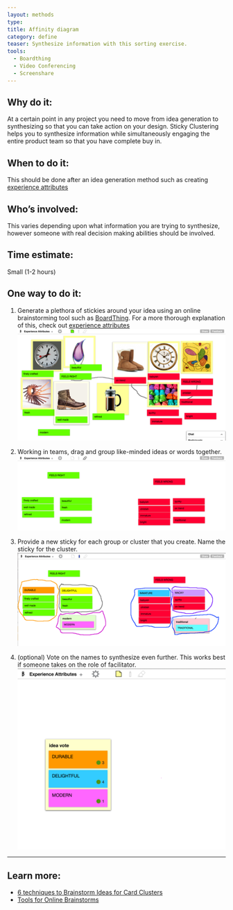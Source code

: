 ```yaml
---
layout: methods
type: 
title: Affinity diagram
category: define
teaser: Synthesize information with this sorting exercise.
tools:
  - Boardthing
  - Video Conferencing
  - Screenshare
---
```



## Why do it:

At a certain point in any project you need to move from idea generation to synthesizing so that you can take action on your design. Sticky Clustering helps you to synthesize information while simultaneously engaging the entire product team so that you have complete buy in.

## When to do it:

This should be done after an idea generation method such as creating [experience attributes](/methods/experience-attributes/)

## Who’s involved:

This varies depending upon what information you are trying to synthesize, however someone with real decision making abilities should be involved.

## Time estimate:

Small (1-2 hours)

## One way to do it:

1. Generate a plethora of stickies around your idea using an online brainstorming tool such as [BoardThing](http://boardthing.com). For a more thorough explanation of this, check out [experience attributes](/methods/experience-attributes/)
    ![idea generation](/img/methods/clustering-1.png)

2. Working in teams, drag and group like-minded ideas or words together.
    ![group like-minded ideas](/img/methods/clustering-2.png)

3. Provide a new sticky for each group or cluster that you create. Name the sticky for the cluster.
    ![group and name clusters](/img/methods/clustering-3.png)

4. (optional) Vote on the names to synthesize even further. This works best if someone takes on the role of facilitator. 
    ![vote on ideas](/img/methods/clustering-4.png)


---

## Learn more:

* [6 techniques to Brainstorm Ideas for Card Clusters](http://www.avasbutler.com/six-techniques-to-brainstorm-ideas-4-card-clusters/#.V4zrzJMrKRs)
* [Tools for Online Brainstorms](http://blog.lucidmeetings.com/blog/25-tools-for-online-brainstorming-and-decision-making-in-meetings)
